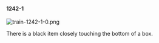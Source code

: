 #### 1242-1
![train-1242-1-0.png](https://github.com/lil-lab/nlvr/raw/master/nlvr/train/images/47/train-1242-1-0.png "train-1242-1-0.png")

There is a black item closely touching the bottom of a box.